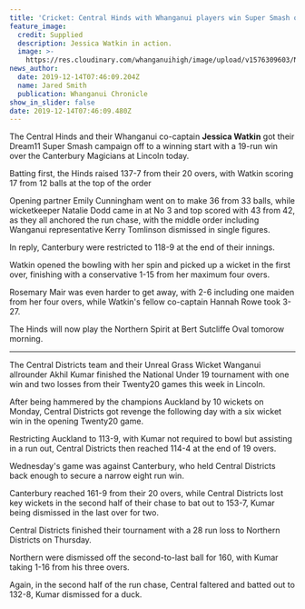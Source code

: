 ```yaml
---
title: 'Cricket: Central Hinds with Whanganui players win Super Smash opener'
feature_image:
  credit: Supplied
  description: Jessica Watkin in action.
  image: >-
    https://res.cloudinary.com/whanganuihigh/image/upload/v1576309603/News/JESS_WATKINS._14.12.19.jpg
news_author:
  date: 2019-12-14T07:46:09.204Z
  name: Jared Smith
  publication: Whanganui Chronicle
show_in_slider: false
date: 2019-12-14T07:46:09.480Z
---
```

The Central Hinds and their Whanganui co-captain **Jessica Watkin** got their Dream11 Super Smash campaign off to a winning start with a 19-run win over the Canterbury Magicians at Lincoln today.

Batting first, the Hinds raised 137-7 from their 20 overs, with Watkin scoring 17 from 12 balls at the top of the order

Opening partner Emily Cunningham went on to make 36 from 33 balls, while wicketkeeper Natalie Dodd came in at No 3 and top scored with 43 from 42, as they all anchored the run chase, with the middle order including Wanganui representative Kerry Tomlinson dismissed in single figures.

In reply, Canterbury were restricted to 118-9 at the end of their innings.

Watkin opened the bowling with her spin and picked up a wicket in the first over, finishing with a conservative 1-15 from her maximum four overs.

Rosemary Mair was even harder to get away, with 2-6 including one maiden from her four overs, while Watkin's fellow co-captain Hannah Rowe took 3-27.

The Hinds will now play the Northern Spirit at Bert Sutcliffe Oval tomorow morning.

* * * * *

The Central Districts team and their Unreal Grass Wicket Wanganui allrounder Akhil Kumar finished the National Under 19 tournament with one win and two losses from their Twenty20 games this week in Lincoln.

After being hammered by the champions Auckland by 10 wickets on Monday, Central Districts got revenge the following day with a six wicket win in the opening Twenty20 game.

Restricting Auckland to 113-9, with Kumar not required to bowl but assisting in a run out, Central Districts then reached 114-4 at the end of 19 overs.

Wednesday's game was against Canterbury, who held Central Districts back enough to secure a narrow eight run win.

Canterbury reached 161-9 from their 20 overs, while Central Districts lost key wickets in the second half of their chase to bat out to 153-7, Kumar being dismissed in the last over for two.

Central Districts finished their tournament with a 28 run loss to Northern Districts on Thursday.

Northern were dismissed off the second-to-last ball for 160, with Kumar taking 1-16 from his three overs.

Again, in the second half of the run chase, Central faltered and batted out to 132-8, Kumar dismissed for a duck.
